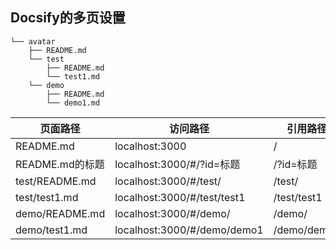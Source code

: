 ## **Docsify的多页设置**

```
└── avatar
    ├── README.md
    └── test
        ├── README.md
        └── test1.md
    └── demo
        ├── README.md
        └── demo1.md
```

| 页面路径        | 访问路径                    | 引用路径    |
| --------------- | --------------------------- | ----------- |
| README.md       | localhost:3000              | /           |
| README.md的标题 | localhost:3000/#/?id=标题   | /?id=标题   |
| test/README.md  | localhost:3000/#/test/      | /test/      |
| test/test1.md   | localhost:3000/#/test/test1 | /test/test1 |
| demo/README.md  | localhost:3000/#/demo/      | /demo/      |
| demo/test1.md   | localhost:3000/#/demo/demo1 | /demo/demo1 |



